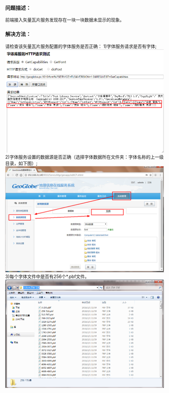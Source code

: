 ### 问题描述： ###

前端接入矢量瓦片服务发现存在一块一块数据未显示的现象。   
     

### 解决方法： ###
请检查该矢量瓦片服务配置的字体服务是否正确：
1)字体服务请求是否有字体;  
![](picture/p3.png)
2)字体服务设置的数据源是否正确（选择字体数据所在文件夹：字体名称的上一级目录，如下图）;  
![](picture/p2.png)
3)每个字体文件中是否有256个*.pbf文件。
![](picture/p4.png)



    